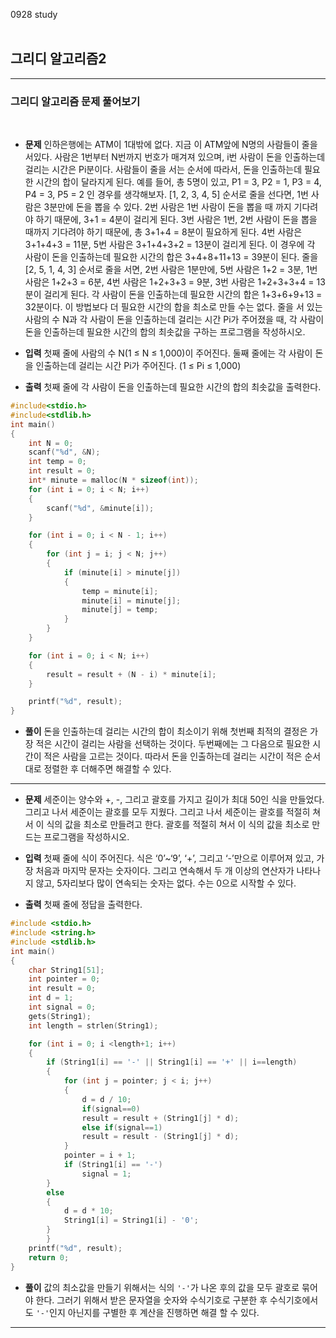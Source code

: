 0928 study<br><br>

## 그리디 알고리즘2
<hr>

### 그리디 알고리즘 문제 풀어보기
<br>


* __문제__ 
인하은행에는 ATM이 1대밖에 없다. 지금 이 ATM앞에 N명의 사람들이 줄을 서있다. 사람은 1번부터 N번까지 번호가 매겨져 있으며, i번 사람이 돈을 인출하는데 걸리는 시간은 Pi분이다.
사람들이 줄을 서는 순서에 따라서, 돈을 인출하는데 필요한 시간의 합이 달라지게 된다. 예를 들어, 총 5명이 있고, P1 = 3, P2 = 1, P3 = 4, P4 = 3, P5 = 2 인 경우를 생각해보자. [1, 2, 3, 4, 5] 순서로 줄을 선다면, 1번 사람은 3분만에 돈을 뽑을 수 있다. 2번 사람은 1번 사람이 돈을 뽑을 때 까지 기다려야 하기 때문에, 3+1 = 4분이 걸리게 된다. 3번 사람은 1번, 2번 사람이 돈을 뽑을 때까지 기다려야 하기 때문에, 총 3+1+4 = 8분이 필요하게 된다. 4번 사람은 3+1+4+3 = 11분, 5번 사람은 3+1+4+3+2 = 13분이 걸리게 된다. 이 경우에 각 사람이 돈을 인출하는데 필요한 시간의 합은 3+4+8+11+13 = 39분이 된다.
줄을 [2, 5, 1, 4, 3] 순서로 줄을 서면, 2번 사람은 1분만에, 5번 사람은 1+2 = 3분, 1번 사람은 1+2+3 = 6분, 4번 사람은 1+2+3+3 = 9분, 3번 사람은 1+2+3+3+4 = 13분이 걸리게 된다. 각 사람이 돈을 인출하는데 필요한 시간의 합은 1+3+6+9+13 = 32분이다. 이 방법보다 더 필요한 시간의 합을 최소로 만들 수는 없다. 줄을 서 있는 사람의 수 N과 각 사람이 돈을 인출하는데 걸리는 시간 Pi가 주어졌을 때, 각 사람이 돈을 인출하는데 필요한 시간의 합의 최솟값을 구하는 프로그램을 작성하시오.

* __입력__ 
첫째 줄에 사람의 수 N(1 ≤ N ≤ 1,000)이 주어진다. 둘째 줄에는 각 사람이 돈을 인출하는데 걸리는 시간 Pi가 주어진다. (1 ≤ Pi ≤ 1,000)

* __출력__
첫째 줄에 각 사람이 돈을 인출하는데 필요한 시간의 합의 최솟값을 출력한다.


```c
#include<stdio.h>
#include<stdlib.h>
int main()
{
    int N = 0;
    scanf("%d", &N);
    int temp = 0;
    int result = 0;
    int* minute = malloc(N * sizeof(int));
    for (int i = 0; i < N; i++)
    {
        scanf("%d", &minute[i]);
    }

    for (int i = 0; i < N - 1; i++)
    {
        for (int j = i; j < N; j++)
        {
            if (minute[i] > minute[j])
            {
                temp = minute[i];
                minute[i] = minute[j];
                minute[j] = temp;
            }
        }
    }

    for (int i = 0; i < N; i++)
    {
        result = result + (N - i) * minute[i];
    }

    printf("%d", result);
}
```
* **풀이**
 돈을 인출하는데 걸리는 시간의 합이 최소이기 위해 첫번째 최적의 결정은 가장 적은 시간이 걸리는 사람을 선택하는 것이다. 두번째에는 그 다음으로 필요한 시간이 적은 사람을 고르는 것이다. 따라서 돈을 인출하는데 걸리는 시간이 적은 순서대로 정렬한 후 더해주면 해결할 수 있다.

<hr>



* __문제__ 
세준이는 양수와 +, -, 그리고 괄호를 가지고 길이가 최대 50인 식을 만들었다. 그리고 나서 세준이는 괄호를 모두 지웠다.
그리고 나서 세준이는 괄호를 적절히 쳐서 이 식의 값을 최소로 만들려고 한다.
괄호를 적절히 쳐서 이 식의 값을 최소로 만드는 프로그램을 작성하시오.

* __입력__ 
첫째 줄에 식이 주어진다. 식은 ‘0’~‘9’, ‘+’, 그리고 ‘-’만으로 이루어져 있고, 가장 처음과 마지막 문자는 숫자이다. 그리고 연속해서 두 개 이상의 연산자가 나타나지 않고, 5자리보다 많이 연속되는 숫자는 없다. 수는 0으로 시작할 수 있다.

* __출력__
첫째 줄에 정답을 출력한다.

```c
#include <stdio.h>
#include <string.h>
#include <stdlib.h>
int main()
{
	char String1[51];
	int pointer = 0;
	int result = 0;
	int d = 1;
	int signal = 0;
	gets(String1);
	int length = strlen(String1);

	for (int i = 0; i <length+1; i++)
	{
	    if (String1[i] == '-' || String1[i] == '+' || i==length)
		{
			for (int j = pointer; j < i; j++)
			{
				d = d / 10;
				if(signal==0)
				result = result + (String1[j] * d);
				else if(signal==1)
				result = result - (String1[j] * d);
			}
			pointer = i + 1;
			if (String1[i] == '-')
				signal = 1;
		}
		else
		{
			d = d * 10;
			String1[i] = String1[i] - '0';
		}
		}
	printf("%d", result);
	return 0;
}
```
* **풀이**
값의 최소값을 만들기 위해서는 식의 `'-'`가 나온 후의 값을 모두 괄호로 묶어야 한다.
그러기 위해서 받은 문자열을 숫자와 수식기호로 구분한 후 수식기호에서도 `'-'`인지 아닌지를 구별한 후 계산을 진행하면 해결 할 수 있다.
<hr>
